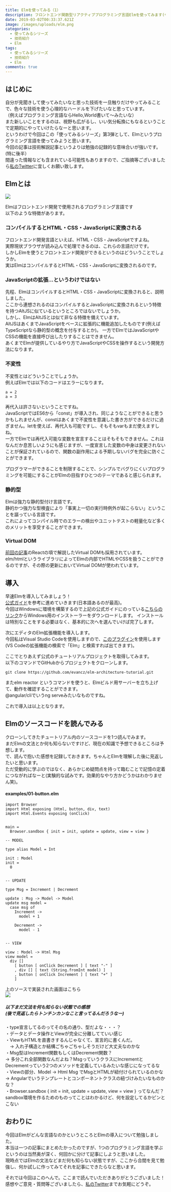 ```yaml
---
title: Elmを使ってみる（1）
description: フロントエンド関数型リアクティブプログラミング言語Elmを使ってみます(今回は概要～導入まで)
date: 2019-03-02T00:33:37.621Z
image: /images/uploads/elm.png
categories:
  - 使ってみるシリーズ
  - 技術紹介
  - Elm
tags:
  - 使ってみるシリーズ
  - 技術紹介
  - Elm
comments: true
---
```

## はじめに
自分が見聞きして使ってみたいなと思った技術を一旦触りだけやってみることで、色々な技術を使う心理的なハードルを下げたいなと思っています。<br>
（例えばプログラミング言語ならHello,World書いて～みたいな）<br>
また新しいことをするのは、視野も広がるし、いい気分転換にもなるということで定期的にやっていけたらなーと思います。<br>
というわけで今回はこの「使ってみるシリーズ」第3弾として、Elmというプログラミング言語を使ってみようと思います。<br>
今回の記事は技術解説記事というよりは勉強の記録的な意味合いが強いです。(特に後半）<br>
間違った情報なども含まれている可能性もありますので、ご指摘等ございましたら<a href="http://twitter.com/RinGoku98/">私のTwitter</a>に宜しくお願い致します。
## Elmとは

<img src="/images/uploads/elm.png" />

Elmはフロントエンド開発で使用されるプログラミング言語です<br>
以下のような特徴があります。<br>

### コンパイルするとHTML・CSS・JavaScriptに変換される

フロントエンド開発言語といえば、HTML・CSS・JavaScriptですよね。<br>
実際現状ブラウザが読み込んで処理できるのは、これらの言語だけです。<br>
しかしElmを使うとフロントエンド開発ができるというのはどういうことでしょうか。<br>
実はElmはコンパイルすると<span class="strong-str">HTML・CSS・JavaScriptに変換される</span>のです。<br>

### JavaScriptの拡張...というわけではない

先程、ElmはコンパイルするとHTML・CSS・JavaScriptに変換されると、説明しました。<br>
ここから連想されるのはコンパイルするとJavaScriptに変換されるという特徴を持つAltJSに似ているというところではないでしょうか。<br>
しかし、ElmはAltJSとは似て非なる特徴を備えています。<br>
AltJSはあくまでJavaScriptをベースに拡張的に機能追加したものです(例えばTypeScriptなら静的型の概念を付与するとか)。
一方でElmでは<span class="strong-str">JavaScriptやCSSの機能を直接呼び出したりすることはできません。</span><br>
あくまでElmが提供しているやり方でJavaScriptやCSSを操作するという開発方法になります。<br>

### 不変性
不変性とはどういうことでしょうか。<br>
例えばElmでは以下のコードはエラーになります。<br>
```
a = 2
a = 3
```
再代入は許さないということですね。<br>
JavaScriptではES6から「const」が導入され、同じようなことができると思うかもしれませんが、constはあくまで不変性を意識した書き方ができるだけに過ぎません。letを使えば、再代入も可能ですし、そもそもvarもまだ使えますしね。<br>
一方でElmでは<span class="strong-str">再代入可能な変数を宣言することはそもそもできません。</span>これはなんだか息苦しいようにも感じますが、一度宣言した変数の中身は変更されないことが保証されているので、関数の副作用による予期しないバグを完全に防ぐことができます。<br>

プログラマーができることを制限することで、シンプルでバグりにくいプログラミングを可能にすることがElmの目指すひとつのテーマであると感じられます。<br>

### 静的型
Elmは強力な静的型付け言語です。<br>
静的かつ強力な型検査により「<span class="strong-str">事実上一切の実行時例外が起こらない</span>」ということを謳っている言語です。<br>
これによってコンパイル時でのエラーの検出やユニットテストの軽量化など多くのメリットを享受することができます。

### Virtual DOM
<a href="https://elated-blackwell-51e103.netlify.com/admin/#/collections/post/entries/3%E5%A4%A7%E3%83%95%E3%83%AD%E3%83%B3%E3%83%88%E3%82%A8%E3%83%B3%E3%83%89%E3%83%95%E3%83%AC%E3%83%BC%E3%83%A0%E3%83%AF%E3%83%BC%E3%82%AF%E3%81%AB%E3%81%A4%E3%81%84%E3%81%A6">前回の記事</a>のReactの項で解説したVirtual DOMも採用されています。<br>
elm/htmlというライブラリによってElmの内部でHTMLやCSSを扱うことができるのですが、その際の更新においてVirtual DOMが使われています。

## 導入
早速Elmを導入してみましょう！<br>
<a href="https://guide.elm-lang.jp/">公式ガイド</a>を参考に進めていきます(日本語あるのが最高)。<br>
今回はWindowsに環境を構築するので上記の公式ガイドにのっている<a href="https://github.com/elm/compiler/releases/download/0.19.0/installer-for-windows.exe" target="_blank">こちらのリンク</a>からWindows用のインストーラーをダウンロードします。<nr>
インストールは特別なことをする必要はなく、基本的に次へを選んでいけば完了します。<br>

次にエディタのElm拡張機能を導入します。<br>
今回私はVisual Studio Codeを使用しますので、<a href="https://github.com/Krzysztof-Cieslak/vscode-elm">このプラグイン</a>を使用します(VS Codeの拡張機能の検索で「Elm」と検索すれば出てきます)。

ここでとりあえず公式のチュートリアルプロジェクトを取得してみます。<br>
以下のコマンドでGitHubからプロジェクトをクローンします。<br>

```
git clone https://github.com/evancz/elm-architecture-tutorial.git
```

またelm reactorというコマンドを使うと、Elmビルド用サーバーを立ち上げて、動作を確認することができます。<br>
@angular/cliでいうng serveみたいなものですね。<br>

これで導入は以上となります。<br>

## Elmのソースコードを読んでみる

クローンしてきたチュートリアル内のソースコードを1つ読んでみます。<br>
まだElmの文法とか何も知らないですけど、現在の知識で予想できるところは予想します。<br>
で、読んで抱いた感想を記録しておきます。ちゃんとElmを理解した後に見返したいと思います。<br>
ただ受動的に学ぶのではなく、あらかじめ疑問点を持って臨むことで記憶の定着につながればなーと(実験的な試みです。効果的なやり方かどうかはわかりません笑)。

#### examples/01-button.elm
```
import Browser
import Html exposing (Html, button, div, text)
import Html.Events exposing (onClick)


main =
  Browser.sandbox { init = init, update = update, view = view }

-- MODEL

type alias Model = Int

init : Model
init =
  0


-- UPDATE

type Msg = Increment | Decrement

update : Msg -> Model -> Model
update msg model =
  case msg of
    Increment ->
      model + 1

    Decrement ->
      model - 1


-- VIEW

view : Model -> Html Msg
view model =
  div []
    [ button [ onClick Decrement ] [ text "-" ]
    , div [] [ text (String.fromInt model) ]
    , button [ onClick Increment ] [ text "+" ]
    ]
```

上のソースで実装された画面はこちら<br>
<img src="/images/uploads/elm1.png">

##### 以下まだ文法を何も知らない状態での感想<br>(後で見返したらトンチンカンなこと言ってるんだろうなー)
・type宣言してるのってその名の通り、型だよな・・・？<br>
・データとデータ操作とViewが完全に分離してていい感じ<br>
・ViewもHTMLを直書きするんじゃなくて、宣言的に書くんだ。<br>
　→ 入れ子構造とか結構ごちゃごちゃしそうだけど大丈夫なのかな<br>
・Msg型はIncrement関数もしくはDecrement関数？<br>
  → 多分これ全部関数なんだよね？MsgっていうクラスにIncrementとDecrementっていう2つのメソッドを定義しているみたいな感じになってるな<br>
・Viewの部分、Model -> Html MsgでMsgとHTMLが紐付けられているのかな<br>
  → Angularでいうテンプレートとコンポーネントクラスの紐づけみたいなものかな？<br>
・Browser.sandbox { init = init, update = update, view = view }ってなんだ？sandbox環境を作るためのものってことはわかるけど、何を設定してるかピンとこない<br>

## おわりに
今回はElmがどんな言語なのかというところとElmの導入について勉強しました。<br>
本当は一つの記事にまとめたかったのですが、1つのプログラミング言語を学ぶというのは当然奥が深く、何回かに分けて記事にしようと思いました。<br>
現時点ではElmの文法などまだ何も知らない状態ですが、ここから合間を見て勉強し、何か試しに作ってみてそれを記事にできたらなと思います。<br>

それでは今回はこのへんで。ここまで読んでいただきありがとうございました！<br>
感想やご意見・質問等ございましたら、<a href="https://twitter.com/RinGoku98">私のTwitter</a>までお気軽にどうぞ。
